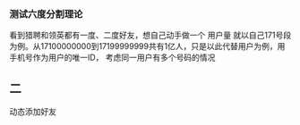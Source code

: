 
### 测试六度分割理论
看到猎聘和领英都有一度、二度好友，想自己动手做一个
用户量
就以自己171号段为例。从17100000000到17199999999共有1亿人，只是以此代替用户为例，用手机号作为用户的唯一ID，
考虑同一用户有多个号码的情况

## 二
动态添加好友
